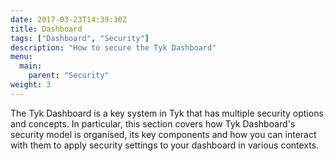 ```yaml
---
date: 2017-03-23T14:39:30Z
title: Dashboard
tags: ["Dashboard", "Security"]
description: "How to secure the Tyk Dashboard"
menu:
  main:
    parent: "Security"
weight: 3
---
```


The Tyk Dashboard is a key system in Tyk that has multiple security options and concepts. In particular, this section covers how Tyk Dashboard's security model is organised, its key components and how you can interact with them to apply security settings to your dashboard in various contexts.